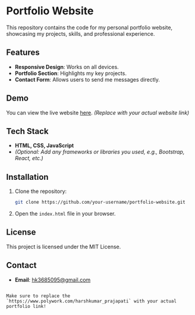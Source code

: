 # Portfolio Website

This repository contains the code for my personal portfolio website, showcasing my projects, skills, and professional experience.

## Features
- **Responsive Design**: Works on all devices.
- **Portfolio Section**: Highlights my key projects.
- **Contact Form**: Allows users to send me messages directly.

## Demo
You can view the live website [here](https://your-portfolio-link.com). *(Replace with your actual website link)*

## Tech Stack
- **HTML, CSS, JavaScript**
- *(Optional: Add any frameworks or libraries you used, e.g., Bootstrap, React, etc.)*

## Installation

1. Clone the repository:
   ```bash
   git clone https://github.com/your-username/portfolio-website.git
   ```
2. Open the `index.html` file in your browser.

## License
This project is licensed under the MIT License.

## Contact
- **Email**: hk3685095@gmail.com
```

Make sure to replace the `https://www.polywork.com/harshkumar_prajapati` with your actual portfolio link!

